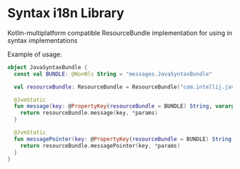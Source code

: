 # Syntax i18n Library

Kotlin-multiplatform compatible ResourceBundle implementation for using in syntax implementations
 
Example of usage:

```kotlin
object JavaSyntaxBundle {
  const val BUNDLE: @NonNls String = "messages.JavaSyntaxBundle"

  val resourceBundle: ResourceBundle = ResourceBundle("com.intellij.java.syntax.JavaSyntaxBundle", BUNDLE, this)

  @JvmStatic
  fun message(key: @PropertyKey(resourceBundle = BUNDLE) String, vararg params: Any): @Nls String {
    return resourceBundle.message(key, *params)
  }

  @JvmStatic
  fun messagePointer(key: @PropertyKey(resourceBundle = BUNDLE) String, vararg params: Any): () -> @Nls String {
    return resourceBundle.messagePointer(key, *params)
  }
}
```
